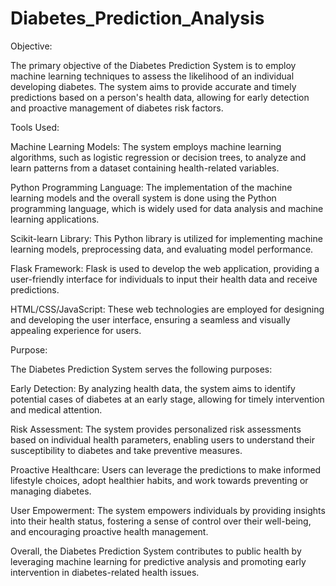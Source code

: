 # Diabetes_Prediction_Analysis

Objective:

The primary objective of the Diabetes Prediction System is to employ machine learning techniques to assess the likelihood of an individual developing diabetes. The system aims to provide accurate and timely predictions based on a person's health data, allowing for early detection and proactive management of diabetes risk factors.

Tools Used:

Machine Learning Models: The system employs machine learning algorithms, such as logistic regression or decision trees, to analyze and learn patterns from a dataset containing health-related variables.

Python Programming Language: The implementation of the machine learning models and the overall system is done using the Python programming language, which is widely used for data analysis and machine learning applications.

Scikit-learn Library: This Python library is utilized for implementing machine learning models, preprocessing data, and evaluating model performance.

Flask Framework: Flask is used to develop the web application, providing a user-friendly interface for individuals to input their health data and receive predictions.

HTML/CSS/JavaScript: These web technologies are employed for designing and developing the user interface, ensuring a seamless and visually appealing experience for users.

Purpose:

The Diabetes Prediction System serves the following purposes:

Early Detection: By analyzing health data, the system aims to identify potential cases of diabetes at an early stage, allowing for timely intervention and medical attention.

Risk Assessment: The system provides personalized risk assessments based on individual health parameters, enabling users to understand their susceptibility to diabetes and take preventive measures.

Proactive Healthcare: Users can leverage the predictions to make informed lifestyle choices, adopt healthier habits, and work towards preventing or managing diabetes.

User Empowerment: The system empowers individuals by providing insights into their health status, fostering a sense of control over their well-being, and encouraging proactive health management.

Overall, the Diabetes Prediction System contributes to public health by leveraging machine learning for predictive analysis and promoting early intervention in diabetes-related health issues.

